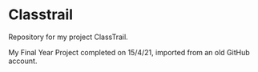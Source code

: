 # Classtrail
Repository for my project ClassTrail.

My Final Year Project completed on 15/4/21, imported from an old GitHub account.
